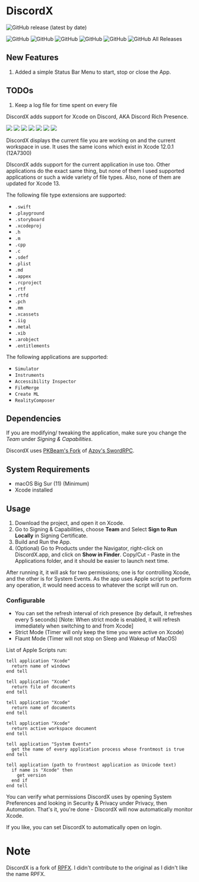 # DiscordX
![GitHub release (latest by date)](https://img.shields.io/github/v/release/AsadAzam/DiscordX?style=for-the-badge)

![GitHub](https://img.shields.io/github/license/AsadAzam/DiscordX?style=for-the-badge)
![GitHub](https://img.shields.io/github/issues-raw/AsadAzam/DiscordX?style=for-the-badge)
![GitHub](https://img.shields.io/github/issues-closed-raw/AsadAzam/DiscordX?style=for-the-badge)
![GitHub](https://img.shields.io/github/issues-pr/AsadAzam/DiscordX?style=for-the-badge)
![GitHub](https://img.shields.io/github/last-commit/AsadAzam/DiscordX?style=for-the-badge)
![GitHub All Releases](https://img.shields.io/github/downloads/AsadAzam/Discordx/total?style=for-the-badge)

## New Features
1. Added a simple Status Bar Menu to start, stop or close the App.

## TODOs
1. Keep a log file for time spent on every file

DiscordX adds support for Xcode on Discord, AKA Discord Rich Presence.

<p float="center">
  <img src="https://user-images.githubusercontent.com/32137859/94646396-cc2da880-030b-11eb-9c5a-69ce0fe9a993.png">
  <img src="https://user-images.githubusercontent.com/32137859/94650644-b8d30b00-0314-11eb-94f4-d6434d3d1d76.png">
  <img src="https://user-images.githubusercontent.com/32137859/94650802-05b6e180-0315-11eb-93f0-785db0328552.png">
  <img src="https://user-images.githubusercontent.com/32137859/94650965-46aef600-0315-11eb-84cf-5f1cf3f109f7.png">
  <img src="https://user-images.githubusercontent.com/32137859/94651142-98f01700-0315-11eb-8fdb-c11510aaa59b.png">
  <img src="https://user-images.githubusercontent.com/32137859/94651232-c4730180-0315-11eb-90cd-1ef5af4eacbe.png">
  <img src="https://user-images.githubusercontent.com/32137859/94651330-ef5d5580-0315-11eb-96f8-7b633830f950.png">
</p>

DiscordX displays the current file you are working on and the current workspace in use. It uses the same icons which exist in Xcode 12.0.1 (12A7300)

DIscordX adds support for the current application in use too. Other applications do the exact same thing, but none of them I used supported applications or such a wide variety of file types. Also, none of them are updated for Xcode 13.

The following file type extensions are supported:
- `.swift`
- `.playground`
- `.storyboard`
- `.xcodeproj`
- `.h`
- `.m`
- `.cpp`
- `.c`
- `.sdef`
- `.plist`
- `.md`
- `.appex`
- `.rcproject`
- `.rtf`
- `.rtfd`
- `.pch`
- `.mm`
- `.xcassets`
- `.iig`
- `.metal`
- `.xib`
- `.arobject`
- `.entitlements`

The following applications are supported:
- `Simulator`
- `Instruments`
- `Accessibility Inspector`
- `FileMerge`
- `Create ML`
- `RealityComposer`

## Dependencies
If you are modifying/ tweaking the application, make sure you change the *Team* under *Signing & Capabilities*.

DiscordX uses [PKBeam's Fork](https://github.com/PKBeam/SwordRPC) of [Azoy's SwordRPC](https://github.com/Azoy/SwordRPC).

## System Requirements
- macOS Big Sur (11) (Minimum)
- Xcode installed

## Usage
1. Download the project, and open it on Xcode.
2. Go to Signing & Capabilities, choose **Team** and Select **Sign to Run Locally** in Signing Certificate.
3. Build and Run the App.
4. (Optional) Go to Products under the Navigator, right-click on DiscordX.app, and click on **Show in Finder**. Copy/Cut - Paste in the Applications folder, and it should be easier to launch next time.

After running it, it will ask for two permissions; one is for controlling Xcode, and the other is for System Events. As the app uses Apple script to perform any operation, it would need access to whatever the script will run on.

### Configurable
- You can set the refresh interval of rich presence (by default, it refreshes every 5 seconds) [Note: When strict mode is enabled, it will refresh immediately when switching to and from Xcode]
- Strict Mode (Timer will only keep the time you were active on Xcode)
- Flaunt Mode (Timer will not stop on Sleep and Wakeup of MacOS)

List of Apple Scripts run:
```
tell application "Xcode"
  return name of windows
end tell
```
```
tell application "Xcode"
  return file of documents
end tell
```
```
tell application "Xcode"
  return name of documents
end tell
```
```
tell application "Xcode"
  return active workspace document
end tell
```
```
tell application "System Events"
  get the name of every application process whose frontmost is true
end tell
```
```
tell application (path to frontmost application as Unicode text)
  if name is "Xcode" then
    get version
  end if
end tell
```

You can verify what permissions DiscordX uses by opening System Preferences and looking in Security & Privacy under Privacy, then Automation.
That's it, you're done - DiscordX will now automatically monitor Xcode.

If you like, you can set DiscordX to automatically open on login.

# Note
DiscordX is a fork of [RPFX](https://github.com/PKBeam/RPFX). I didn't contribute to the original as I didn't like the name RPFX.
